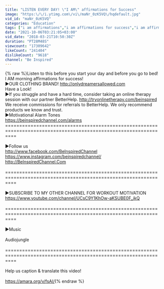 ```yaml
---
title: "LISTEN EVERY DAY! \"I AM\" affirmations for Success"
image: "https:\/\/i.ytimg.com\/vi\/maNr_0zK5VQ\/hqdefault.jpg"
vid_id: "maNr_0zK5VQ"
categories: "Education"
tags: ["i am affirmations","i am affirmations for success","i am affirmations for sleep"]
date: "2021-10-06T03:21:05+03:00"
vid_date: "2018-03-21T10:50:30Z"
duration: "PT28M48S"
viewcount: "17309642"
likeCount: "241404"
dislikeCount: "9618"
channel: "Be Inspired"
---
```

{% raw %}Listen to this before you start your day and before you go to bed! I AM morning affirmations for success!<br />►OUR CLOTHING BRAND! <a rel="nofollow" target="blank" href="http://onlydreamersallowed.com">http://onlydreamersallowed.com</a><br />Have a Look!<br />►If you struggle and have a hard time, consider taking an online therapy session with our partner BetterHelp. <a rel="nofollow" target="blank" href="http://tryonlinetherapy.com/beinspired">http://tryonlinetherapy.com/beinspired</a><br />We receive commissions for referrals to BetterHelp. We only recommend products we know and trust. <br />►Motivational Alarm Tones <br /><a rel="nofollow" target="blank" href="https://beinspiredchannel.com/alarms">https://beinspiredchannel.com/alarms</a><br />================================================================================================================<br /><br />►Follow us<br /><a rel="nofollow" target="blank" href="http://www.facebook.com/BeInspiredChannel">http://www.facebook.com/BeInspiredChannel</a><br /><a rel="nofollow" target="blank" href="https://www.instagram.com/beinspiredchannel/">https://www.instagram.com/beinspiredchannel/</a><br /><a rel="nofollow" target="blank" href="http://BeInspiredChannel.Com">http://BeInspiredChannel.Com</a><br /><br />================================================================================================================<br /><br />►SUBSCRIBE TO MY OTHER CHANNEL FOR WORKOUT MOTIVATION<br /><a rel="nofollow" target="blank" href="https://www.youtube.com/channel/UCsC9Y1KhOw-aKSUBE0F_ikQ">https://www.youtube.com/channel/UCsC9Y1KhOw-aKSUBE0F_ikQ</a><br /><br />================================================================================================================<br /><br />►Music<br /><br />Audiojungle<br /> <br />================================================================================================================<br /><br />Help us caption &amp; translate this video!<br /><br /><a rel="nofollow" target="blank" href="https://amara.org/v/fsAl/">https://amara.org/v/fsAl/</a>{% endraw %}
